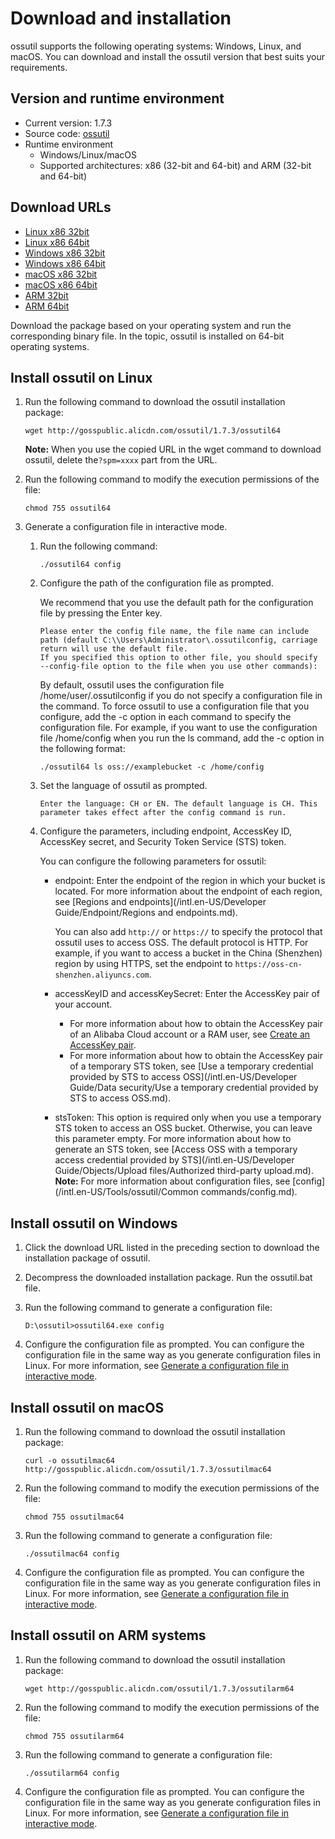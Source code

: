 # Download and installation

ossutil supports the following operating systems: Windows, Linux, and macOS. You can download and install the ossutil version that best suits your requirements.

## Version and runtime environment

-   Current version: 1.7.3
-   Source code: [ossutil](https://github.com/aliyun/ossutil)
-   Runtime environment
    -   Windows/Linux/macOS
    -   Supported architectures: x86 \(32-bit and 64-bit\) and ARM \(32-bit and 64-bit\)

## Download URLs

-   [Linux x86 32bit](https://gosspublic.alicdn.com/ossutil/1.7.3/ossutil32)
-   [Linux x86 64bit](https://gosspublic.alicdn.com/ossutil/1.7.3/ossutil64)
-   [Windows x86 32bit](https://gosspublic.alicdn.com/ossutil/1.7.3/ossutil32.zip)
-   [Windows x86 64bit](https://gosspublic.alicdn.com/ossutil/1.7.3/ossutil64.zip)
-   [macOS x86 32bit](https://gosspublic.alicdn.com/ossutil/1.7.3/ossutilmac32)
-   [macOS x86 64bit](https://gosspublic.alicdn.com/ossutil/1.7.3/ossutilmac64)
-   [ARM 32bit](https://gosspublic.alicdn.com/ossutil/1.7.3/ossutilarm32)
-   [ARM 64bit](https://gosspublic.alicdn.com/ossutil/1.7.3/ossutilarm64)

Download the package based on your operating system and run the corresponding binary file. In the topic, ossutil is installed on 64-bit operating systems.

## Install ossutil on Linux

1.  Run the following command to download the ossutil installation package:

    ```
    wget http://gosspublic.alicdn.com/ossutil/1.7.3/ossutil64                           
    ```

    **Note:** When you use the copied URL in the wget command to download ossutil, delete the`?spm=xxxx` part from the URL.

2.  Run the following command to modify the execution permissions of the file:

    ```
    chmod 755 ossutil64
    ```

3.  Generate a configuration file in interactive mode.

    1.  Run the following command:

        ```
        ./ossutil64 config
        ```

    2.  Configure the path of the configuration file as prompted.

        We recommend that you use the default path for the configuration file by pressing the Enter key.

        ```
        Please enter the config file name, the file name can include path (default C:\\Users\Administrator\.ossutilconfig, carriage return will use the default file. 
        If you specified this option to other file, you should specify --config-file option to the file when you use other commands): 
        ```

        By default, ossutil uses the configuration file /home/user/.ossutilconfig if you do not specify a configuration file in the command. To force ossutil to use a configuration file that you configure, add the -c option in each command to specify the configuration file. For example, if you want to use the configuration file /home/config when you run the ls command, add the -c option in the following format:

        ```
        ./ossutil64 ls oss://examplebucket -c /home/config
        ```

    3.  Set the language of ossutil as prompted.

        ```
        Enter the language: CH or EN. The default language is CH. This parameter takes effect after the config command is run. 
        ```

    4.  Configure the parameters, including endpoint, AccessKey ID, AccessKey secret, and Security Token Service \(STS\) token.

        You can configure the following parameters for ossutil:

        -   endpoint: Enter the endpoint of the region in which your bucket is located. For more information about the endpoint of each region, see [Regions and endpoints](/intl.en-US/Developer Guide/Endpoint/Regions and endpoints.md).

            You can also add `http://` or `https://` to specify the protocol that ossutil uses to access OSS. The default protocol is HTTP. For example, if you want to access a bucket in the China \(Shenzhen\) region by using HTTPS, set the endpoint to `https://oss-cn-shenzhen.aliyuncs.com`.

        -   accessKeyID and accessKeySecret: Enter the AccessKey pair of your account.
            -   For more information about how to obtain the AccessKey pair of an Alibaba Cloud account or a RAM user, see [Create an AccessKey pair]().
            -   For more information about how to obtain the AccessKey pair of a temporary STS token, see [Use a temporary credential provided by STS to access OSS](/intl.en-US/Developer Guide/Data security/Use a temporary credential provided by STS to access OSS.md).
        -   stsToken: This option is required only when you use a temporary STS token to access an OSS bucket. Otherwise, you can leave this parameter empty. For more information about how to generate an STS token, see [Access OSS with a temporary access credential provided by STS](/intl.en-US/Developer Guide/Objects/Upload files/Authorized third-party upload.md).
    **Note:** For more information about configuration files, see [config](/intl.en-US/Tools/ossutil/Common commands/config.md).


## Install ossutil on Windows

1.  Click the download URL listed in the preceding section to download the installation package of ossutil.
2.  Decompress the downloaded installation package. Run the ossutil.bat file.
3.  Run the following command to generate a configuration file:

    ```
    D:\ossutil>ossutil64.exe config
    ```

4.  Configure the configuration file as prompted. You can configure the configuration file in the same way as you generate configuration files in Linux. For more information, see [Generate a configuration file in interactive mode](#linux).

## Install ossutil on macOS

1.  Run the following command to download the ossutil installation package:

    ```
    curl -o ossutilmac64 http://gosspublic.alicdn.com/ossutil/1.7.3/ossutilmac64
    ```

2.  Run the following command to modify the execution permissions of the file:

    ```
    chmod 755 ossutilmac64
    ```

3.  Run the following command to generate a configuration file:

    ```
    ./ossutilmac64 config
    ```

4.  Configure the configuration file as prompted. You can configure the configuration file in the same way as you generate configuration files in Linux. For more information, see [Generate a configuration file in interactive mode](#linux).

## Install ossutil on ARM systems

1.  Run the following command to download the ossutil installation package:

    ```
    wget http://gosspublic.alicdn.com/ossutil/1.7.3/ossutilarm64
    ```

2.  Run the following command to modify the execution permissions of the file:

    ```
    chmod 755 ossutilarm64
    ```

3.  Run the following command to generate a configuration file:

    ```
    ./ossutilarm64 config
    ```

4.  Configure the configuration file as prompted. You can configure the configuration file in the same way as you generate configuration files in Linux. For more information, see [Generate a configuration file in interactive mode](#linux).

